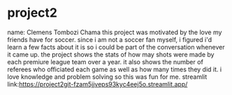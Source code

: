 # project2
name: Clemens Tombozi Chama
this project was motivated by the love my friends have for soccer. since i am not a soccer fan myself, i figured i'd learn a few facts about it is so i could be part of the conversation whenever it came up. the project shows the stats of how may shots were made by each premiure league team over a year. it also shows the number of referees who officiated each game as well as how many times they did it. i love knowledge and problem solving so this was fun for me. 
streamlit link:https://project2git-fzam5jjveps93kyc4eej5o.streamlit.app/
